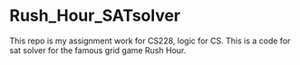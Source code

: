 # Rush_Hour_SATsolver
This repo is my assignment work for CS228, logic for CS. This is a code for sat solver for the famous grid game Rush Hour.
